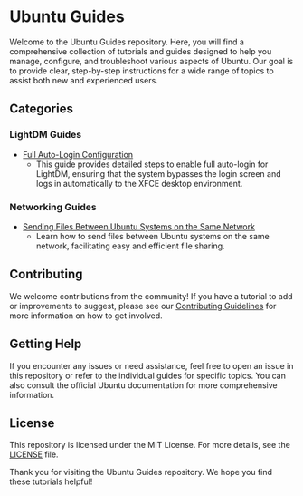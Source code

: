 # Ubuntu Guides

Welcome to the Ubuntu Guides repository. Here, you will find a comprehensive collection of tutorials and guides designed to help you manage, configure, and troubleshoot various aspects of Ubuntu. Our goal is to provide clear, step-by-step instructions for a wide range of topics to assist both new and experienced users.

## Categories

### LightDM Guides
- [Full Auto-Login Configuration](lightdm-guides/full-auto-login.md)
  - This guide provides detailed steps to enable full auto-login for LightDM, ensuring that the system bypasses the login screen and logs in automatically to the XFCE desktop environment.

### Networking Guides
- [Sending Files Between Ubuntu Systems on the Same Network](https://github.com/sidharthmohannair/Sending-Files-Between-Ubuntu-Systems-on-the-Same-Network)
  - Learn how to send files between Ubuntu systems on the same network, facilitating easy and efficient file sharing.

 <!--
### Networking Guides
- [Wi-Fi Setup](networking-guides/wifi-setup.md)
  - Step-by-step instructions for setting up Wi-Fi on Ubuntu, including how to connect to networks using command-line tools.

### System Configuration Guides
- [Updating Sources List](system-configuration-guides/update-sources.md)
  - A guide to updating the sources list on Ubuntu, ensuring that your system can access the latest software repositories and updates.

### Software Installation Guides
- [Installing Visual Studio Code](software-installation-guides/install-vscode.md)
  - Instructions for installing Visual Studio Code on Ubuntu, providing a powerful code editor for developers.
-->

## Contributing

We welcome contributions from the community! If you have a tutorial to add or improvements to suggest, please see our [Contributing Guidelines](CONTRIBUTING.md) for more information on how to get involved.

## Getting Help

If you encounter any issues or need assistance, feel free to open an issue in this repository or refer to the individual guides for specific topics. You can also consult the official Ubuntu documentation for more comprehensive information.

## License

This repository is licensed under the MIT License. For more details, see the [LICENSE](LICENSE) file.

Thank you for visiting the Ubuntu Guides repository. We hope you find these tutorials helpful!